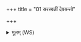 +++
title = "01 सरस्वतीं देवयन्तो"

+++
<details><summary>मूलम् (WS)</summary>

सरस्वतीं देवयन्तो हवन्ते सरस्वतीमध्वरे तायमाने ।  
सरस्वतीं सुकृतो हवन्ते सरस्वती दाशुषे वार्यं दात्॥ १ ॥  
सरस्वतीं पितरो हवन्ते दक्षिणा यज्ञमभिनक्षमाणाः ।  
आसद्यास्मिन् बर्हिषि मादयध्वं अनमीवा इष आ धेह्यस्मे ॥ २ ॥
</details>